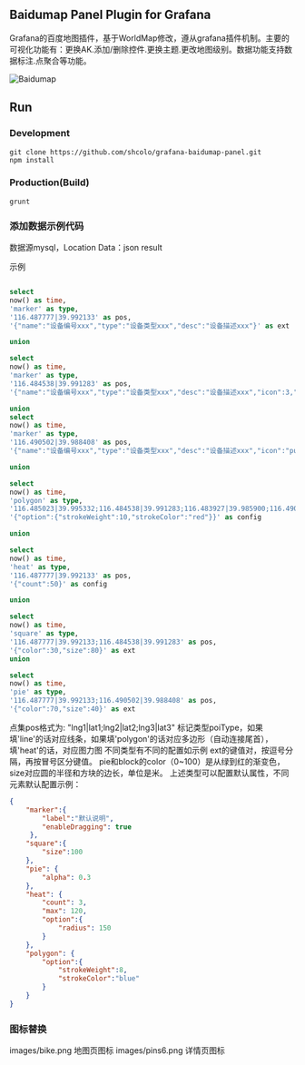 ## Baidumap Panel Plugin for Grafana

Grafana的百度地图插件，基于WorldMap修改，遵从grafana插件机制。主要的可视化功能有：更换AK.添加/删除控件.更换主题.更改地图级别。数据功能支持数据标注.点聚合等功能。

![Baidumap](https://raw.githubusercontent.com/shcolo/grafana-baidumap-panel/master/src/images/baidumap.png)

## Run
### Development
```bush
git clone https://github.com/shcolo/grafana-baidumap-panel.git
npm install
```
### Production(Build)
```bush
grunt
```

### 添加数据示例代码

数据源mysql，Location Data：json result

示例
```SQL

select
now() as time, 
'marker' as type,
'116.487777|39.992133' as pos,
'{"name":"设备编号xxx","type":"设备类型xxx","desc":"设备描述xxx"}' as ext

union

select
now() as time, 
'marker' as type,
'116.484538|39.991283' as pos,
'{"name":"设备编号xxx","type":"设备类型xxx","desc":"设备描述xxx","icon":3,"label":"自定义图标0~9"}' as ext

union
select
now() as time, 
'marker' as type,
'116.490502|39.988408' as pos,
'{"name":"设备编号xxx","type":"设备类型xxx","desc":"设备描述xxx","icon":"public/plugins/grafana-baidumap-panel/images/bike.png","animation":true}' as ext

union

select
now() as time, 
'polygon' as type,
'116.485023|39.995332;116.484538|39.991283;116.483927|39.985900;116.490502|39.988408;116.490646|39.991946;116.485400|39.995442' as pos,
'{"option":{"strokeWeight":10,"strokeColor":"red"}}' as config

union

select
now() as time, 
'heat' as type,
'116.487777|39.992133' as pos,
'{"count":50}' as config

union

select
now() as time, 
'square' as type,
'116.487777|39.992133;116.484538|39.991283' as pos,
'{"color":30,"size":80}' as ext
union

select
now() as time, 
'pie' as type,
'116.487777|39.992133;116.490502|39.988408' as pos,
'{"color":70,"size":40}' as ext

```


点集pos格式为: "lng1|lat1;lng2|lat2;lng3|lat3"
标记类型poiType，如果填'line'的话对应线条，如果填'polygon'的话对应多边形（自动连接尾首），填'heat'的话，对应图力图
不同类型有不同的配置如示例
ext的键值对，按逗号分隔，再按冒号区分键值。
pie和block的color（0~100）是从绿到红的渐变色，size对应圆的半径和方块的边长，单位是米。
上述类型可以配置默认属性，不同元素默认配置示例：
```json
{
    "marker":{
        "label":"默认说明",
        "enableDragging": true
     },
    "square":{
        "size":100
    },
    "pie": {
        "alpha": 0.3
    },
    "heat": {
        "count": 3,
        "max": 120,
        "option":{
            "radius": 150
        }
    },
    "polygon": {
        "option":{
            "strokeWeight":8,
            "strokeColor":"blue"
        }
    }
}
```

### 图标替换
images/bike.png 地图页图标
images/pins6.png 详情页图标
